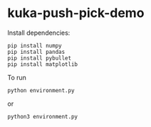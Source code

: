 # kuka-push-pick-demo

Install dependencies:
````
pip install numpy
pip install pandas
pip install pybullet
pip install matplotlib
````

To run
````
python environment.py
````
or
````
python3 environment.py
````
